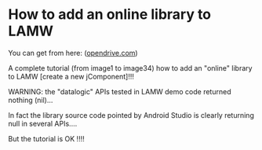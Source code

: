# How to add an online library to LAMW

You can get from here: ([opendrive.com](https://od.lk/f/Ml8xOTc0OTIwNzNf))

A complete tutorial (from image1 to image34) how to add an "online" library to LAMW [create a new jComponent]!!!

WARNING: the "datalogic"  APIs tested in LAMW demo code returned nothing (nil)...

In fact the library source code pointed by Android Studio is clearly returning null in several APIs....

But the tutorial is OK !!!!
